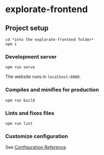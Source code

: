 # explorate-frontend

## Project setup
```
cd *into the explorate-frontend folder*
npm i
```

### Development server
```
npm run serve
```
The website runs in `localhost:8080`.

### Compiles and minifies for production
```
npm run build
```

### Lints and fixes files
```
npm run lint
```

### Customize configuration
See [Configuration Reference](https://cli.vuejs.org/config/).
